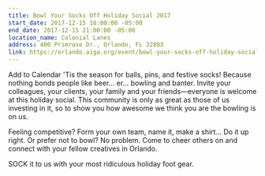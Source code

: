 ```yaml
---
title: Bowl Your Socks Off Holiday Social 2017
start_date: 2017-12-15 18:00:00 -05:00
end_date: 2017-12-15 21:00:00 -05:00
location_name: Colonial Lanes
address: 400 Primrose Dr., Orlando, FL 32803
link: https://orlando.aiga.org/event/bowl-your-socks-off-holiday-social-2017/
---
```



Add to Calendar
'Tis the season for balls, pins, and festive socks! Because nothing bonds people like beer... er... bowling and banter. Invite your colleagues, your clients, your family and your friends—everyone is welcome at this holiday social. This community is only as great as those of us investing in it, so to show you how awesome we think you are the bowling is on us.

Feeling competitive? Form your own team, name it, make a shirt... Do it up right. Or prefer not to bowl? No problem. Come to cheer others on and connect with your fellow creatives in Orlando.

SOCK it to us with your most ridiculous holiday foot gear.